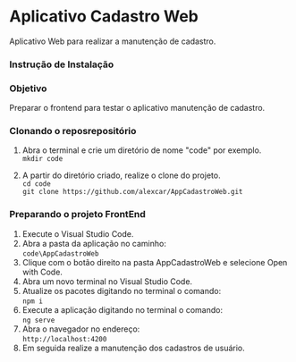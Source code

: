 # Aplicativo Cadastro Web
Aplicativo Web para realizar a manutenção de cadastro.

### Instrução de Instalação

### Objetivo
Preparar o frontend para testar o aplicativo manutenção de cadastro.

### Clonando o reposrepositório
1. Abra o terminal e crie um diretório de nome "code" por exemplo.<br>
`mkdir code` 

2. A partir do diretório criado, realize o clone do projeto.<br>
`cd code`<br>
`git clone https://github.com/alexcar/AppCadastroWeb.git`

### Preparando o projeto FrontEnd
1. Execute o Visual Studio Code.
2. Abra a pasta da aplicação no caminho:<br> 
`code\AppCadastroWeb`
3. Clique com o botão direito na pasta AppCadastroWeb e selecione Open with Code.
4. Abra um novo terminal no Visual Studio Code.
5. Atualize os pacotes digitando no terminal o comando:<br> 
`npm i`
6. Execute a aplicação digitando no terminal o comando:<br> 
`ng serve`
6. Abra o navegador no endereço:<br> 
`http://localhost:4200`
7. Em seguida realize a manutenção dos cadastros de usuário.



